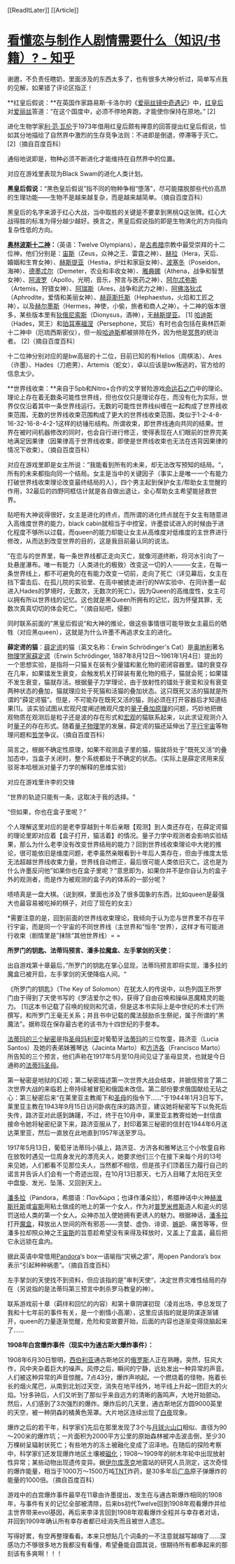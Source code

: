 [[ReadItLater]] [[Article]]

# [看懂恋与制作人剧情需要什么（知识/书籍）? - 知乎](https://www.zhihu.com/question/382761303)

谢邀，不负责任瞎奶，里面涉及的东西太多了，也有很多大神分析过，简单写点我的见解，如果错了评论区指正！

**红皇后假说：**在英国作家路易斯·卡洛尔的《[爱丽丝镜中奇遇记](https://link.zhihu.com/?target=https%3A//baike.baidu.com/item/%25E7%2588%25B1%25E4%25B8%25BD%25E4%25B8%259D%25E9%2595%259C%25E4%25B8%25AD%25E5%25A5%2587%25E9%2581%2587%25E8%25AE%25B0/3822840)》中，[红皇后](https://link.zhihu.com/?target=https%3A//baike.baidu.com/item/%25E7%25BA%25A2%25E7%259A%2587%25E5%2590%258E)对[爱丽丝](https://link.zhihu.com/?target=https%3A//baike.baidu.com/item/%25E7%2588%25B1%25E4%25B8%25BD%25E4%25B8%259D)答道：“在这个国度中，必须不停地奔跑，才能使你保持在原地。” \[2\]

进化生物学家[利·范·瓦伦](https://link.zhihu.com/?target=https%3A//baike.baidu.com/item/%25E5%2588%25A9%25C2%25B7%25E8%258C%2583%25C2%25B7%25E7%2593%25A6%25E4%25BC%25A6)于1973年借用红皇后颇有禅意的回答提出红皇后假说，恰如其分地描绘了自然界中激烈的生存竞争法则：不进即是倒退，停滞等于灭亡。 \[2\]（摘自百度百科）

通俗地说即是，物种必须不断进化才能维持在自然界中的位置。

对应在游戏里表现为Black Swam的进化人类计划。

**黑皇后假说：**“黑色皇后假说”指不同的物种争相“堕落”，尽可能摆脱那些代价高昂的生理功能——生物不是越来越复杂，而是越来越简单。（摘自百度百科）

黑皇后的名字来源于红心大战，当中取胜的关键是不要拿到黑桃Q这张牌。红心大战得胜的标准为得分越少越好。换言之，黑皇后假说指的即是生物演化的方向指向复杂性低的方向。

**[奥林波斯十二神](https://link.zhihu.com/?target=https%3A//baike.baidu.com/item/%25E5%25A5%25A5%25E6%259E%2597%25E6%25B3%25A2%25E6%2596%25AF%25E5%258D%2581%25E4%25BA%258C%25E7%25A5%259E/6596554)：**（英语：Twelve Olympians），是[古希腊](https://link.zhihu.com/?target=https%3A//baike.baidu.com/item/%25E5%258F%25A4%25E5%25B8%258C%25E8%2585%258A/14206)宗教中最受崇拜的十二位神，他们分别是：[宙斯](https://link.zhihu.com/?target=https%3A//baike.baidu.com/item/%25E5%25AE%2599%25E6%2596%25AF/82054)（Zeus，众神之王、雷霆之神）、[赫拉](https://link.zhihu.com/?target=https%3A//baike.baidu.com/item/%25E8%25B5%25AB%25E6%258B%2589/550771)（Hera，天后、婚姻和生育女神）、[赫斯提亚](https://link.zhihu.com/?target=https%3A//baike.baidu.com/item/%25E8%25B5%25AB%25E6%2596%25AF%25E6%258F%2590%25E4%25BA%259A/1310019)（Hestia，炉灶和家庭女神）、[波塞冬](https://link.zhihu.com/?target=https%3A//baike.baidu.com/item/%25E6%25B3%25A2%25E5%25A1%259E%25E5%2586%25AC/21434)（Poseidon，海神）、[德墨忒尔](https://link.zhihu.com/?target=https%3A//baike.baidu.com/item/%25E5%25BE%25B7%25E5%25A2%25A8%25E5%25BF%2592%25E5%25B0%2594/8946672)（Demeter，农业和丰收女神）、[雅典娜](https://link.zhihu.com/?target=https%3A//baike.baidu.com/item/%25E9%259B%2585%25E5%2585%25B8%25E5%25A8%259C/26005)（Athena，战争和智慧女神）、[阿波罗](https://link.zhihu.com/?target=https%3A//baike.baidu.com/item/%25E9%2598%25BF%25E6%25B3%25A2%25E7%25BD%2597/22709)（Apollo，光明，音乐，预言与医药之神）、[阿尔忒弥斯](https://link.zhihu.com/?target=https%3A//baike.baidu.com/item/%25E9%2598%25BF%25E5%25B0%2594%25E5%25BF%2592%25E5%25BC%25A5%25E6%2596%25AF/662237)（Artemis，狩猎女神）、[阿瑞斯](https://link.zhihu.com/?target=https%3A//baike.baidu.com/item/%25E9%2598%25BF%25E7%2591%259E%25E6%2596%25AF/691)（Ares，战争和武力之神）、[阿佛洛狄忒](https://link.zhihu.com/?target=https%3A//baike.baidu.com/item/%25E9%2598%25BF%25E4%25BD%259B%25E6%25B4%259B%25E7%258B%2584%25E5%25BF%2592/3345)（Aphrodite，爱情和美丽女神）、[赫菲斯托斯](https://link.zhihu.com/?target=https%3A//baike.baidu.com/item/%25E8%25B5%25AB%25E8%258F%25B2%25E6%2596%25AF%25E6%2589%2598%25E6%2596%25AF/2604787)（Hephaestus，火焰和工匠之神），以及[赫尔墨斯](https://link.zhihu.com/?target=https%3A//baike.baidu.com/item/%25E8%25B5%25AB%25E5%25B0%2594%25E5%25A2%25A8%25E6%2596%25AF/2477152)（Hermes，神使，小偷，旅者和商人之神）。十二神的版本很多，某些版本里有[狄俄尼索斯](https://link.zhihu.com/?target=https%3A//baike.baidu.com/item/%25E7%258B%2584%25E4%25BF%2584%25E5%25B0%25BC%25E7%25B4%25A2%25E6%2596%25AF/1494985)（Dionysus，酒神），无[赫斯提亚](https://link.zhihu.com/?target=https%3A//baike.baidu.com/item/%25E8%25B5%25AB%25E6%2596%25AF%25E6%258F%2590%25E4%25BA%259A/1310019)。 \[1\] [哈迪斯](https://link.zhihu.com/?target=https%3A//baike.baidu.com/item/%25E5%2593%2588%25E8%25BF%25AA%25E6%2596%25AF/36717)（Hades，冥王）和[珀耳塞福涅](https://link.zhihu.com/?target=https%3A//baike.baidu.com/item/%25E7%258F%2580%25E8%2580%25B3%25E5%25A1%259E%25E7%25A6%258F%25E6%25B6%2585/75915)（Persephone，冥后）有时也会包括在奥林匹斯十二神中（厄琉西斯密仪），但一般[哈迪斯](https://link.zhihu.com/?target=https%3A//baike.baidu.com/item/%25E5%2593%2588%25E8%25BF%25AA%25E6%2596%25AF/36717)都被排除在外，因为他是[冥界](https://link.zhihu.com/?target=https%3A//baike.baidu.com/item/%25E5%2586%25A5%25E7%2595%258C/3697089)的统治者。 \[2\]（摘自百度百科）

十二位神分别对应的是bw高层的十二位，目前已知的有Helios（周棋洛）、Ares（许墨）、Hades（刀疤男）、Artemis（蛇女），卓以应该是bw叛逃的，官方给的信息太少。

**世界线收束：**来自于5pb和Nitro+合作的文字冒险游戏[命运石之门](https://link.zhihu.com/?target=https%3A//baike.baidu.com/item/%25E5%2591%25BD%25E8%25BF%2590%25E7%259F%25B3%25E4%25B9%258B%25E9%2597%25A8/10823)中的理论。理论上存在着无数条可能性世界线，但也仅仅只是理论存在，而没有化为实际，世界仅仅沿着其中一条世界线运行。无数的可能性世界线纠缠在一起构成了世界线收束范围，无数的世界线收束范围构成了更大的世界线收束范围，类似于1-2-4-8-16-32-16-8-4-2-1这样的纺锤形结构。所谓收束，即世界线通向共同的结果。世界在被时间机器修改的同时，也会自行进行修正，使得表现在人们眼前的世界完美地满足因果律（因果律高于世界线收束，即使是世界线收束也无法在违背因果律的情况下收束）。（摘自百度百科）

对应在游戏里即是女主所说：”我能看到所有的未来，却无法改写预知的结局。“，所有的未来都指向同一个结局。女主是当中的关键因子（事实上是唯一一个有能力打破世界线收束理论改变最终结局的人），四个男主起到保护女主/帮助女主觉醒的作用，32最后的四野同框估计就是各自做出退让，全心帮助女主希望能拯救世界。

贴吧有大神说得很好，女主是进化的终点，而所谓的进化终点就在于女主有随意进入高维度世界的能力，black cabin就相当于中控室，许墨尝试进入的时候由于进化程度不够所以过载，而queen的能力却能让女主从高维度对低维度的主世界进行修改，从而达到改变世界的目的，这是我目前最认同的说法。

”在恋与的世界里，每一条世界线都正走向灭亡，就像河道终断，将河水引向了一处悬崖瀑布。唯一有能力（人类进化的极致）改变这一切的人———女主，在每一条世界线上，都不可避免的在有能力改变一切前，走向了死亡（详见幕后，女主在挡下雷击后、在孤儿院的实验里、在高中被掳走进行的NW实验中、在同许墨一起进入Hades的梦境时，无数次，无数次的死亡）。因为Queen的高维度性，女主可以拥有所以世界线的记忆。这也就是黑Queen所拥有的记忆，因为怀璧其罪，无数次真真切切的体会死亡。“（摘自贴吧，侵删）

同时联系前面的”黑皇后假说“和大神的推论，做这些事情很可能导致女主最后的牺牲（对应黑queen），这就是为什么许墨不再追求女主的进化。

**薛定谔的猫**：[薛定谔](https://link.zhihu.com/?target=https%3A//baike.baidu.com/item/%25E8%2596%259B%25E5%25AE%259A%25E8%25B0%2594/165034)的猫（英文名称：Erwin Schrödinger's Cat）是[奥地利](https://link.zhihu.com/?target=https%3A//baike.baidu.com/item/%25E5%25A5%25A5%25E5%259C%25B0%25E5%2588%25A9/149221)著名[物理学家](https://link.zhihu.com/?target=https%3A//baike.baidu.com/item/%25E7%2589%25A9%25E7%2590%2586%25E5%25AD%25A6%25E5%25AE%25B6/2353)[薛定谔](https://link.zhihu.com/?target=https%3A//baike.baidu.com/item/%25E8%2596%259B%25E5%25AE%259A%25E8%25B0%2594/165034)（Erwin Schrödinger, 1887年8月12日～1961年1月4日）提出的一个思想实验，是指将一只猫关在装有少量镭和氰化物的密闭容器里。镭的衰变存在几率，如果镭发生衰变，会触发机关打碎装有氰化物的瓶子，猫就会死；如果镭不发生衰变，猫就存活。根据量子力学理论，由于放射性的镭处于衰变和没有衰变两种状态的叠加，猫就理应处于死猫和活猫的叠加状态。这只既死又活的猫就是所谓的“薛定谔猫”。但是，不可能存在既死又活的猫，则必须在打开容器后才知道结果\[1\]。该实验试图从宏观尺度阐述微观尺度的[量子](https://link.zhihu.com/?target=https%3A//baike.baidu.com/item/%25E9%2587%258F%25E5%25AD%2590/135660)[叠加原理](https://link.zhihu.com/?target=https%3A//baike.baidu.com/item/%25E5%258F%25A0%25E5%258A%25A0%25E5%258E%259F%25E7%2590%2586/3537744)的问题，巧妙地把微观物质在观测后是粒子还是波的存在形式和[宏观](https://link.zhihu.com/?target=https%3A//baike.baidu.com/item/%25E5%25AE%258F%25E8%25A7%2582/10006213)的猫联系起来，以此求证观测介入时[量子](https://link.zhihu.com/?target=https%3A//baike.baidu.com/item/%25E9%2587%258F%25E5%25AD%2590/135660)的存在形式。随着[量子物理学](https://link.zhihu.com/?target=https%3A//baike.baidu.com/item/%25E9%2587%258F%25E5%25AD%2590%25E7%2589%25A9%25E7%2590%2586%25E5%25AD%25A6/9725358)的发展，薛定谔的猫还延伸出了[平行宇宙](https://link.zhihu.com/?target=https%3A//baike.baidu.com/item/%25E5%25B9%25B3%25E8%25A1%258C%25E5%25AE%2587%25E5%25AE%2599/69962)等物理问题和[哲学](https://link.zhihu.com/?target=https%3A//baike.baidu.com/item/%25E5%2593%25B2%25E5%25AD%25A6/140608)争议。（摘自百度百科）

简言之，根据不确定性原理，如果不观测盒子里的猫，猫就将处于”既死又活“的叠加态中，当盒子关闭时，整个系统都处于不确定的状态。（实际上是薛定谔用来反驳哥本哈根派对量子力学的解释的思维实验）

对应在游戏里许李的交锋

“世界的轨迹只能有一条，这取决于我的选择。“

“但如果，你也在盒子里呢？”

个人理解这里对应的是老李穿越到十年后亲眼【观测】到人类还存在，在薛定谔猫的理论里即对应着【盒子打开，猫活着】的情况。量子力学中观测者会影响实验结果，那么为什么老李没有改变世界结局的能力？回到世界线收束理论中大佬的推论，很可能依旧是维度问题，老李虽然亲眼看到十年后人类存在，但由于维度太低无法超越世界线收束力量，世界线自动修正，最后很可能人类依旧灭亡。这也是为什么许墨反问他”如果你也在盒子里呢？“意思即为，如果你并不是你自认为的盒子外的观测者，而是作为被观测的盒子内的体系的一部分呢？

啧啧真是一盘大棋。（说到棋，里面也涉及了很多国象的东西，比如queen是最强大也最容易被吃掉的棋子，对应了现在的女主）

\*需要注意的是，回到前面的世界线收束理论，我倾向于认为恋与世界里不存在平行宇宙，而是同一个宇宙的不同世界线（主世界和”恒冬“世界），这样才有可能进行收束（剧情里是”抹除“其他世界线）= =

**所罗门的钥匙、法蒂玛预言、潘多拉魔盒、左手掌剑的天使：**

出自游戏第十章最后，”所罗门的钥匙在掌心显现，法蒂玛预言即将实现，潘多拉的魔盒已被开启，左手掌剑的天使降临人间。“

《所罗门的钥匙》（The Key of Solomon）在犹太人的传说中，以色列国王所罗门由于得到了天使书写的《罗洁爱尔之书》，获得了自由召唤和操纵恶魔精灵的能力。 \[1\]这本书记载了召唤的规则和咒语，但是这本书实际上是中世纪的术士们所撰写，和所罗门王毫无关系；并且书中记载的魔法鼓励杀生祭祀，属于所谓的“黑魔法”。据称现在保存最古老的该书为十四世纪的手誊本。

[法蒂玛的三个秘密](https://link.zhihu.com/?target=https%3A//baike.baidu.com/item/%25E6%25B3%2595%25E8%2592%2582%25E7%258E%259B%25E7%259A%2584%25E4%25B8%2589%25E4%25B8%25AA%25E7%25A7%2598%25E5%25AF%2586)是指[圣母玛利亚](https://link.zhihu.com/?target=https%3A//baike.baidu.com/item/%25E5%259C%25A3%25E6%25AF%258D%25E7%258E%259B%25E5%2588%25A9%25E4%25BA%259A)对葡萄牙[法蒂玛](https://link.zhihu.com/?target=https%3A//baike.baidu.com/item/%25E6%25B3%2595%25E8%2592%2582%25E7%258E%259B)的三位牧童，路济亚（Lucia Santos）及她的表弟妹雅琴达（Jacinta Marto）和[方济各](https://link.zhihu.com/?target=https%3A//baike.baidu.com/item/%25E6%2596%25B9%25E6%25B5%258E%25E5%2590%2584)（Francisco Marto）所告知的三个预言，他们声称在1917年5月至10月间见证了圣母显灵，也就是今日通称的[法蒂玛圣母](https://link.zhihu.com/?target=https%3A//baike.baidu.com/item/%25E6%25B3%2595%25E8%2592%2582%25E7%258E%259B%25E5%259C%25A3%25E6%25AF%258D)。

第一秘密是地狱的幻视；第二秘密描述第一次世界大战会结束，并据信预言了第二次世界大战的来临若上帝持续被冒犯和俄国未改信。第二部份要求俄国献给无玷之心：第三秘密后来“在莱里亚主教阁下和[圣母](https://link.zhihu.com/?target=https%3A//baike.baidu.com/item/%25E5%259C%25A3%25E6%25AF%258D)的指令下……”于1944年1月3日写下。莱里亚主教在1943年9月15日访问卧病在床的路济亚，建议她将秘密写下以免死后失传，路济亚对此感到踌躇，不过，终于在10月中，莱里亚主教寄给她一封信直接命令她将秘密纪录下来，路济亚服从了，封印着第三秘密的信封在1944年6月送达莱里亚，然后一直放在此地直到1957年送至罗马。

1917年5月13日，葡萄牙法蒂玛小镇上，路济亚、方济各和雅琴达三个小牧童自称在放牧时遇见一位周身发光的漂亮夫人，她要求他们三个在接下来每个月的13号来见她，人们都看不见那位夫人，当然都不相信，但是孩子们顶着压力履行自己的诺言并告诉人们会有一个奇迹出现，在10月13日那天，七万人目睹了太阳在天空中盘旋、发光、坠落、又回到天上。

[潘多拉](https://link.zhihu.com/?target=https%3A//baike.baidu.com/item/%25E6%25BD%2598%25E5%25A4%259A%25E6%258B%2589/62618)（Pandora，希腊语：Πανδώρα；也译作潘朵拉），希腊神话中火神[赫淮斯托斯](https://link.zhihu.com/?target=https%3A//baike.baidu.com/item/%25E8%25B5%25AB%25E6%25B7%25AE%25E6%2596%25AF%25E6%2589%2598%25E6%2596%25AF)或[宙斯](https://link.zhihu.com/?target=https%3A//baike.baidu.com/item/%25E5%25AE%2599%25E6%2596%25AF/82054)用粘土做成的地上的第一个女人，作为对[普罗米修斯](https://link.zhihu.com/?target=https%3A//baike.baidu.com/item/%25E6%2599%25AE%25E7%25BD%2597%25E7%25B1%25B3%25E4%25BF%25AE%25E6%2596%25AF/5031)造人和盗火的惩罚送给人类的第一个女人。众神亦加入使她拥有更诱人的魅力。根据神话，[潘多拉](https://link.zhihu.com/?target=https%3A//baike.baidu.com/item/%25E6%25BD%2598%25E5%25A4%259A%25E6%258B%2589/62618)打开[魔盒](https://link.zhihu.com/?target=https%3A//baike.baidu.com/item/%25E9%25AD%2594%25E7%259B%2592/2448970)，释放出人世间的所有邪恶——贪婪、虚伪、诽谤、[嫉妒](https://link.zhihu.com/?target=https%3A//baike.baidu.com/item/%25E5%25AB%2589%25E5%25A6%2592/18505)、痛苦等等，但潘多拉却照众神之王[宙斯](https://link.zhihu.com/?target=https%3A//baike.baidu.com/item/%25E5%25AE%2599%25E6%2596%25AF/82054)的旨意趁希望没有来得及释放时，又盖上了盒盖，最后把它永远锁在盒内。

据此英语中常借用[Pandora](https://link.zhihu.com/?target=https%3A//baike.baidu.com/item/Pandora/9297577)‘s box一语喻指“灾祸之源”，用open Pandora’s box 表示“引起种种祸患”。（摘自百度百科）

左手掌剑的天使找不到资料，但应该指的是”审判天使“，决定世界灾难性结局的存在（另说指的是法蒂玛第三预言中刺杀罗马教皇的神）。

联系游戏前十章（羁绊和回忆的内容）和第十章阴谋初现（凌肖出场，李总发现了我和十七年前的事件有关，是一个剧情小高潮），这里应该指的就是阴谋逐渐铺开，queen的力量逐渐觉醒，危险和变故要开始，后面的内容也逐渐变得烧脑起来了……

**1908年白宫爆炸事件（现实中为通古斯大爆炸事件）：**

1908年6月30日黎明，[西伯利亚](https://link.zhihu.com/?target=https%3A//baike.baidu.com/item/%25E8%25A5%25BF%25E4%25BC%25AF%25E5%2588%25A9%25E4%25BA%259A/63915)通古斯地区的[俄罗斯](https://link.zhihu.com/?target=https%3A//baike.baidu.com/item/%25E4%25BF%2584%25E7%25BD%2597%25E6%2596%25AF/125568)人正在熟睡。突然，狂风大作，风中夹杂着巨大的噪声。风停之后，瞬间的宁静，远处发出一种异常的声音。人们被这种异常的声音惊醒。7点43分，爆炸声响起。一个燃烧着的怪物，拖着长长的烟火尾巴，从南到北划过天空，消失在地平线外，地平线上升起一团巨大的火焰。1分多钟后，人们又听到了那似乎来自远方的清晰的轰鸣声，大地开始颤动。然后，人们感到了3次强烈的爆炸。爆炸后的几天里，通古斯地区方圆9000英里的天空，被一种阴森的橘黄色笼罩。大片地区连续出现了[白夜](https://link.zhihu.com/?target=https%3A//baike.baidu.com/item/%25E7%2599%25BD%25E5%25A4%259C/75095)现象。

爆炸之后的若干年，科学家们先后在那里发现了3个与[月球火山口](https://link.zhihu.com/?target=https%3A//baike.baidu.com/item/%25E6%259C%2588%25E7%2590%2583%25E7%2581%25AB%25E5%25B1%25B1%25E5%258F%25A3)相似、直径为90～200米的爆炸坑；一片面积为2000平方公里的原始森林被冲击波击倒，至少30万棵树呈辐射状死亡；有些地方的冻土被融化变成了沼泽地。在随后的探险考察中，科学家们还发现爆炸地区土壤被[磁化](https://link.zhihu.com/?target=https%3A//baike.baidu.com/item/%25E7%25A3%2581%25E5%258C%2596)；1908～1909年的树木年轮中出现放射性异常；某些动物出现遗传变异。据[伊尔库茨克](https://link.zhihu.com/?target=https%3A//baike.baidu.com/item/%25E4%25BC%258A%25E5%25B0%2594%25E5%25BA%2593%25E8%258C%25A8%25E5%2585%258B)地震站的研究人员测定，这次奇怪的爆炸能量，相当于1000万～1500万吨[TNT](https://link.zhihu.com/?target=https%3A//baike.baidu.com/item/TNT/673632)炸药，是30多年后[广岛](https://link.zhihu.com/?target=https%3A//baike.baidu.com/item/%25E5%25B9%25BF%25E5%25B2%259B)原子弹爆炸的能量的1000倍。（摘自百度百科）

游戏中的白宫爆炸事件最早在11章由许墨提出，发生在与通古斯爆炸相同的1908年，与事件有关的记忆全部被清除，后来bs初代Twelve回到1908年观看爆炸并给主世界带来evol基因，再后来李泽言回到1908年观看爆炸全程并与幸存者对话，并回到1909年确认所有幸存者都已经消失而且被世人遗忘。

写得好累，有空再整理看看。本来只想贴几个词条的一不注意就越写越嗨了……深感功力不够很多地方我都没有看懂，希望叠能自圆其说，很期待所有都串起来的那刻该有多爽啊！！！